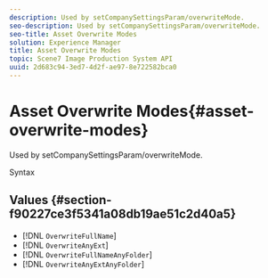 ```yaml
---
description: Used by setCompanySettingsParam/overwriteMode.
seo-description: Used by setCompanySettingsParam/overwriteMode.
seo-title: Asset Overwrite Modes
solution: Experience Manager
title: Asset Overwrite Modes
topic: Scene7 Image Production System API
uuid: 2d683c94-3ed7-4d2f-ae97-8e722582bca0
---
```


# Asset Overwrite Modes{#asset-overwrite-modes}

Used by setCompanySettingsParam/overwriteMode.

 Syntax 

## Values {#section-f90227ce3f5341a08db19ae51c2d40a5}

* [!DNL `OverwriteFullName`] 
* [!DNL `OverwriteAnyExt`] 
* [!DNL `OverwriteFullNameAnyFolder`] 
* [!DNL `OverwriteAnyExtAnyFolder`]

